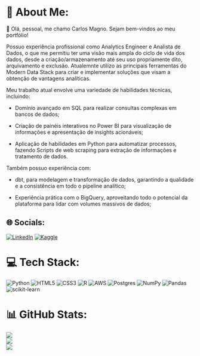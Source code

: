 # 💫 About Me:
🔭 Olá, pessoal, me chamo Carlos Magno. Sejam bem-vindos ao meu portfólio!

Possuo experiência profissional como Analytics Engineer e Analista de Dados, o que me permitiu ter uma visão mais ampla do ciclo de vida dos dados, desde a criação/armazenamento até seu uso propriamente dito, arquivamento e exclusão. Atualemnte utilizo as principais ferramentas do Modern Data Stack para criar e implementar soluções que visam a obtenção de vantagens analíticas.

Meu trabalho atual envolve uma variedade de habilidades técnicas, incluindo:

* Domínio avançado em SQL para realizar consultas complexas em bancos de dados; 

* Criação de painéis interativos no Power BI para visualização de informações e apresentação de insights acionáveis;

* Aplicação de habilidades em Python para automatizar processos, fazendo Scripts de web scraping para extração de informações e tratamento de dados.

Também possuo experiência com:

* dbt, para modelagem e transformação de dados, garantindo a qualidade e a consistência em todo o pipeline analítico;

* Experiência prática com o BigQuery, aproveitando todo o potencial da plataforma para lidar com volumes massivos de dados;


## 🌐 Socials:
[![LinkedIn](https://img.shields.io/badge/LinkedIn-0077B5?style=for-the-badge&logo=linkedin&logoColor=white)](https://www.linkedin.com/in/carlos-magno-data-analyst/) [![Kaggle](https://img.shields.io/badge/Kaggle-20BEFF?style=for-the-badge&logo=Kaggle&logoColor=white)](https://www.kaggle.com/carlosmagnopbjunior)

# 💻 Tech Stack:
![Python](https://img.shields.io/badge/python-3670A0?style=for-the-badge&logo=python&logoColor=ffdd54) ![HTML5](https://img.shields.io/badge/html5-%23E34F26.svg?style=for-the-badge&logo=html5&logoColor=white) ![CSS3](https://img.shields.io/badge/css3-%231572B6.svg?style=for-the-badge&logo=css3&logoColor=white) ![R](https://img.shields.io/badge/r-%23276DC3.svg?style=for-the-badge&logo=r&logoColor=white) ![AWS](https://img.shields.io/badge/AWS-%23FF9900.svg?style=for-the-badge&logo=amazon-aws&logoColor=white) ![Postgres](https://img.shields.io/badge/postgres-%23316192.svg?style=for-the-badge&logo=postgresql&logoColor=white) ![NumPy](https://img.shields.io/badge/numpy-%23013243.svg?style=for-the-badge&logo=numpy&logoColor=white) ![Pandas](https://img.shields.io/badge/pandas-%23150458.svg?style=for-the-badge&logo=pandas&logoColor=white) ![scikit-learn](https://img.shields.io/badge/scikit--learn-%23F7931E.svg?style=for-the-badge&logo=scikit-learn&logoColor=white)
# 📊 GitHub Stats:
![](https://github-readme-stats.vercel.app/api?username=cmpbj&theme=vue-dark&hide_border=false&include_all_commits=false&count_private=false)<br/>
![](https://github-readme-streak-stats.herokuapp.com/?user=cmpbj&theme=vue-dark&hide_border=false)<br/>
![](https://github-readme-stats.vercel.app/api/top-langs/?username=cmpbj&theme=vue-dark&hide_border=false&include_all_commits=false&count_private=false&layout=compact)
